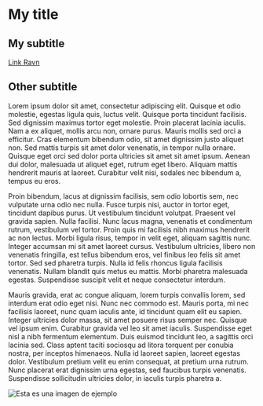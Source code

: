 # My title

## My subtitle
[Link Ravn](https://ravn.co)

##  Other subtitle
Lorem ipsum dolor sit amet, consectetur adipiscing elit. Quisque et odio molestie, egestas ligula quis, luctus velit. Quisque porta tincidunt facilisis. Sed dignissim maximus tortor eget molestie. Proin placerat lacinia iaculis. Nam a ex aliquet, mollis arcu non, ornare purus. Mauris mollis sed orci a efficitur. Cras elementum bibendum odio, sit amet dignissim justo aliquet non. Sed mattis turpis sit amet dolor venenatis, in tempor nulla ornare. Quisque eget orci sed dolor porta ultricies sit amet sit amet ipsum. Aenean dui dolor, malesuada ut aliquet eget, rutrum eget libero. Aliquam mattis hendrerit mauris at laoreet. Curabitur velit nisi, sodales nec bibendum a, tempus eu eros.


Proin bibendum, lacus at dignissim facilisis, sem odio lobortis sem, nec vulputate urna odio nec nulla. Fusce turpis nisi, auctor in tortor eget, tincidunt dapibus purus. Ut vestibulum tincidunt volutpat. Praesent vel gravida sapien. Nulla facilisi. Nunc lacus magna, venenatis et condimentum rutrum, vestibulum vel tortor. Proin quis mi facilisis nibh maximus hendrerit ac non lectus. Morbi ligula risus, tempor in velit eget, aliquam sagittis nunc. Integer accumsan mi sit amet laoreet cursus. Vestibulum ultricies, libero non venenatis fringilla, est tellus bibendum eros, vel finibus leo felis sit amet tortor. Sed sed pharetra turpis. Nulla id felis rhoncus ligula facilisis venenatis. Nullam blandit quis metus eu mattis. Morbi pharetra malesuada egestas. Suspendisse suscipit velit et neque consectetur interdum.


Mauris gravida, erat ac congue aliquam, lorem turpis convallis lorem, sed interdum erat odio eget nisi. Nunc nec commodo est. Mauris porta, mi nec facilisis laoreet, nunc quam iaculis ante, id tincidunt quam elit eu sapien. Integer ultricies dolor massa, sit amet posuere risus semper nec. Quisque vel ipsum enim. Curabitur gravida vel leo sit amet iaculis. Suspendisse eget nisl a nibh fermentum elementum. Duis euismod tincidunt leo, a sagittis orci lacinia sed. Class aptent taciti sociosqu ad litora torquent per conubia nostra, per inceptos himenaeos. Nulla id laoreet sapien, laoreet egestas dolor. Vestibulum pretium velit eu enim consequat, at pretium urna rutrum. Nunc placerat erat dignissim urna egestas, sed faucibus turpis venenatis. Suspendisse sollicitudin ultricies dolor, in iaculis turpis pharetra a.


![Esta es una imagen de ejemplo](https://image.shutterstock.com/image-vector/set-three-abstract-minimalistic-aesthetic-600w-1814058110.jpg)
